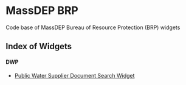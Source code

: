 MassDEP BRP
===========
Code base of MassDEP Bureau of Resource Protection (BRP) widgets

Index of Widgets
----------------

#### DWP

  * [Public Water Supplier Document Search Widget](https://massgov.github.io/MassDEP/brp/dwp/pws-documents-search/build/)